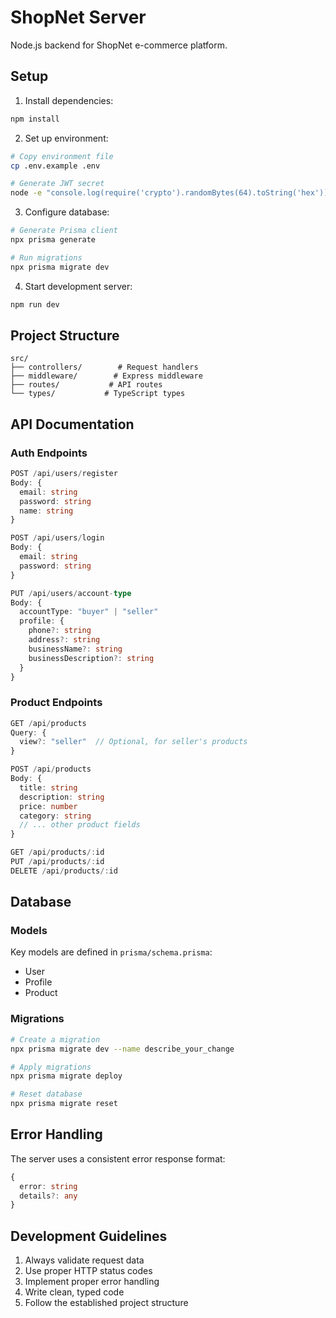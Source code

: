 # ShopNet Server

Node.js backend for ShopNet e-commerce platform.

## Setup

1. Install dependencies:
```bash
npm install
```

2. Set up environment:
```bash
# Copy environment file
cp .env.example .env

# Generate JWT secret
node -e "console.log(require('crypto').randomBytes(64).toString('hex'))"
```

3. Configure database:
```bash
# Generate Prisma client
npx prisma generate

# Run migrations
npx prisma migrate dev
```

4. Start development server:
```bash
npm run dev
```

## Project Structure

```
src/
├── controllers/        # Request handlers
├── middleware/        # Express middleware
├── routes/           # API routes
└── types/           # TypeScript types
```

## API Documentation

### Auth Endpoints

```typescript
POST /api/users/register
Body: {
  email: string
  password: string
  name: string
}

POST /api/users/login
Body: {
  email: string
  password: string
}

PUT /api/users/account-type
Body: {
  accountType: "buyer" | "seller"
  profile: {
    phone?: string
    address?: string
    businessName?: string
    businessDescription?: string
  }
}
```

### Product Endpoints

```typescript
GET /api/products
Query: {
  view?: "seller"  // Optional, for seller's products
}

POST /api/products
Body: {
  title: string
  description: string
  price: number
  category: string
  // ... other product fields
}

GET /api/products/:id
PUT /api/products/:id
DELETE /api/products/:id
```

## Database

### Models
Key models are defined in `prisma/schema.prisma`:
- User
- Profile
- Product

### Migrations
```bash
# Create a migration
npx prisma migrate dev --name describe_your_change

# Apply migrations
npx prisma migrate deploy

# Reset database
npx prisma migrate reset
```

## Error Handling

The server uses a consistent error response format:
```typescript
{
  error: string
  details?: any
}
```

## Development Guidelines

1. Always validate request data
2. Use proper HTTP status codes
3. Implement proper error handling
4. Write clean, typed code
5. Follow the established project structure
